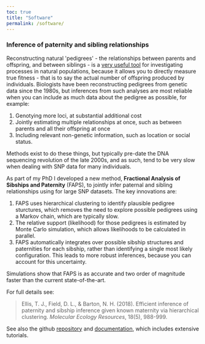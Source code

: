 ```yaml
---
toc: true
title: "Software"
permalink: /software/
---
```


### Inference of paternity and sibling relationships

Reconstructing natural 'pedigrees' - the relationships between parents and offspring, and between siblings - is a [very useful tool](https://royalsocietypublishing.org/doi/full/10.1098/rspb.2007.1531) for investigating processes in natural populations, because it allows you to directly measure true fitness - that is to say the actual number of offspring produced by individuals.
Biologists have been reconstructing pedigrees from genetic data since the 1980s, but inferences from such analyses are most reliable when you can include as much data about the pedigree as possible, for example:

1. Genotying more loci, at substantial additional cost
2. Jointly estimating multiple relationships at once, such as between parents and all their offspring at once
3. Including relevant non-genetic information, such as location or social status.

Methods exist to do these things, but typically pre-date the DNA sequencing revolution of the late 2000s, and as such, tend to be very slow when dealing with SNP data for many individuals.

As part of my PhD I developed a new method, **Fractional Analysis of Sibships and Paternity** (FAPS), to jointly infer paternal and sibling relationships using for large SNP datasets. The key innovations are:

1. FAPS uses hierarchical clustering to identify plausible pedigree sturctures, which removes the need to explore possible pedigrees using a Markov chain, which are typically slow.
2. The relative support (likelihood) for those pedigrees is estimated by Monte Carlo simulation, which allows likelihoods to be calculated in parallel.
3. FAPS automatically integrates over possible sibship structures and paternities for each sibship, rather than identifying a single most likely configuration. This leads to more robust inferences, because you can account for this uncertainty.

Simulations show that FAPS is as accurate and two order of magnitude faster than the current state-of-the-art. 

For full details see:

> Ellis, T. J., Field, D. L., & Barton, N. H. (2018). Efficient inference of paternity and sibship inference given known maternity via hierarchical clustering. *Molecular Ecology Resources*, 18(5), 988-999.

See also the github [repository](https://github.com/ellisztamas/faps) and [documentation](https://fractional-analysis-of-paternity-and-sibships.readthedocs.io/en/latest/index.html), which includes extensive tutorials.
